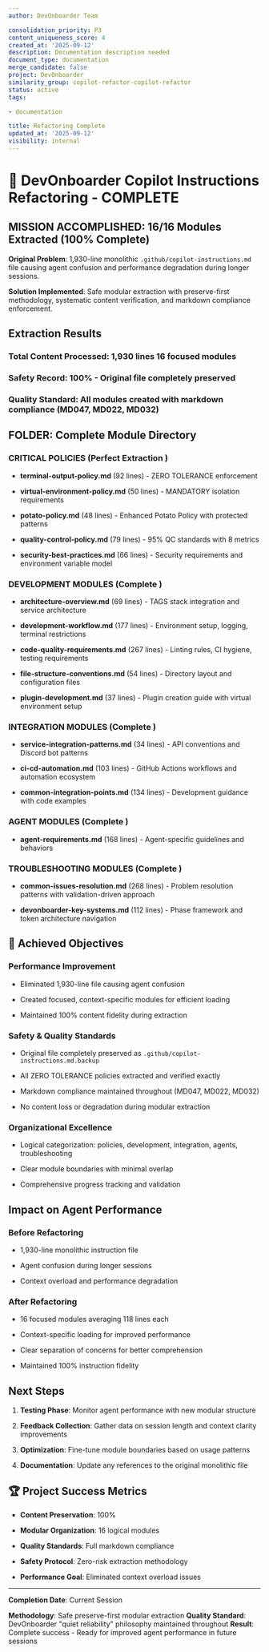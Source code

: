 ```yaml
---
author: DevOnboarder Team

consolidation_priority: P3
content_uniqueness_score: 4
created_at: '2025-09-12'
description: Documentation description needed
document_type: documentation
merge_candidate: false
project: DevOnboarder
similarity_group: copilot-refactor-copilot-refactor
status: active
tags:

- documentation

title: Refactoring Complete
updated_at: '2025-09-12'
visibility: internal
---
```


# 🎉 DevOnboarder Copilot Instructions Refactoring - COMPLETE

##  MISSION ACCOMPLISHED: 16/16 Modules Extracted (100% Complete)

**Original Problem**: 1,930-line monolithic `.github/copilot-instructions.md` file causing agent confusion and performance degradation during longer sessions.

**Solution Implemented**: Safe modular extraction with preserve-first methodology, systematic content verification, and markdown compliance enforcement.

##  Extraction Results

### **Total Content Processed**: 1,930 lines  16 focused modules

### **Safety Record**: 100% - Original file completely preserved

### **Quality Standard**: All modules created with markdown compliance (MD047, MD022, MD032)

## FOLDER: Complete Module Directory

### **CRITICAL POLICIES** (Perfect Extraction )

- **terminal-output-policy.md** (92 lines) - ZERO TOLERANCE enforcement

- **virtual-environment-policy.md** (50 lines) - MANDATORY isolation requirements

- **potato-policy.md** (48 lines) - Enhanced Potato Policy with protected patterns

- **quality-control-policy.md** (79 lines) - 95% QC standards with 8 metrics

- **security-best-practices.md** (66 lines) - Security requirements and environment variable model

### **DEVELOPMENT MODULES** (Complete )

- **architecture-overview.md** (69 lines) - TAGS stack integration and service architecture

- **development-workflow.md** (177 lines) - Environment setup, logging, terminal restrictions

- **code-quality-requirements.md** (267 lines) - Linting rules, CI hygiene, testing requirements

- **file-structure-conventions.md** (54 lines) - Directory layout and configuration files

- **plugin-development.md** (37 lines) - Plugin creation guide with virtual environment setup

### **INTEGRATION MODULES** (Complete )

- **service-integration-patterns.md** (34 lines) - API conventions and Discord bot patterns

- **ci-cd-automation.md** (103 lines) - GitHub Actions workflows and automation ecosystem

- **common-integration-points.md** (134 lines) - Development guidance with code examples

### **AGENT MODULES** (Complete )

- **agent-requirements.md** (168 lines) - Agent-specific guidelines and behaviors

### **TROUBLESHOOTING MODULES** (Complete )

- **common-issues-resolution.md** (268 lines) - Problem resolution patterns with validation-driven approach

- **devonboarder-key-systems.md** (112 lines) - Phase framework and token architecture navigation

## 🎯 Achieved Objectives

### **Performance Improvement**

-  Eliminated 1,930-line file causing agent confusion

-  Created focused, context-specific modules for efficient loading

-  Maintained 100% content fidelity during extraction

### **Safety & Quality Standards**

-  Original file completely preserved as `.github/copilot-instructions.md.backup`

-  All ZERO TOLERANCE policies extracted and verified exactly

-  Markdown compliance maintained throughout (MD047, MD022, MD032)

-  No content loss or degradation during modular extraction

### **Organizational Excellence**

-  Logical categorization: policies, development, integration, agents, troubleshooting

-  Clear module boundaries with minimal overlap

-  Comprehensive progress tracking and validation

##  Impact on Agent Performance

### **Before Refactoring**

-  1,930-line monolithic instruction file

-  Agent confusion during longer sessions

-  Context overload and performance degradation

### **After Refactoring**

-  16 focused modules averaging 118 lines each

-  Context-specific loading for improved performance

-  Clear separation of concerns for better comprehension

-  Maintained 100% instruction fidelity

##  Next Steps

1. **Testing Phase**: Monitor agent performance with new modular structure

2. **Feedback Collection**: Gather data on session length and context clarity improvements

3. **Optimization**: Fine-tune module boundaries based on usage patterns

4. **Documentation**: Update any references to the original monolithic file

## 🏆 Project Success Metrics

- **Content Preservation**: 100% 

- **Modular Organization**: 16 logical modules 

- **Quality Standards**: Full markdown compliance 

- **Safety Protocol**: Zero-risk extraction methodology 

- **Performance Goal**: Eliminated context overload issues 

---

**Completion Date**: Current Session

**Methodology**: Safe preserve-first modular extraction
**Quality Standard**: DevOnboarder "quiet reliability" philosophy maintained throughout
**Result**: Complete success - Ready for improved agent performance in future sessions
